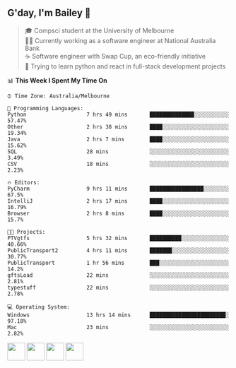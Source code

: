 ## G'day, I'm Bailey 👋

> 🎓 Compsci student at the University of Melbourne <br>
> 👨‍💻 Currently working as a software engineer at National Australia Bank <br>
> ☕️ Software engineer with Swap Cup, an eco-friendly initiative <br>
> 🌱 Trying to learn python and react in full-stack development projects

<!--START_SECTION:waka-->
📊 **This Week I Spent My Time On** 

```text
⌚︎ Time Zone: Australia/Melbourne

💬 Programming Languages: 
Python                   7 hrs 49 mins       ██████████████░░░░░░░░░░░   57.47% 
Other                    2 hrs 38 mins       ████░░░░░░░░░░░░░░░░░░░░░   19.34% 
Java                     2 hrs 7 mins        ████░░░░░░░░░░░░░░░░░░░░░   15.62% 
SQL                      28 mins             ░░░░░░░░░░░░░░░░░░░░░░░░░   3.49% 
CSV                      18 mins             ░░░░░░░░░░░░░░░░░░░░░░░░░   2.23%

🔥 Editors: 
PyCharm                  9 hrs 11 mins       █████████████████░░░░░░░░   67.5% 
IntelliJ                 2 hrs 17 mins       ████░░░░░░░░░░░░░░░░░░░░░   16.79% 
Browser                  2 hrs 8 mins        ████░░░░░░░░░░░░░░░░░░░░░   15.7%

🐱‍💻 Projects: 
PTVgtfs                  5 hrs 32 mins       ██████████░░░░░░░░░░░░░░░   40.66% 
PublicTransport2         4 hrs 11 mins       ███████░░░░░░░░░░░░░░░░░░   30.77% 
PublicTransport          1 hr 56 mins        ███░░░░░░░░░░░░░░░░░░░░░░   14.2% 
gftsLoad                 22 mins             ░░░░░░░░░░░░░░░░░░░░░░░░░   2.81% 
typestuff                22 mins             ░░░░░░░░░░░░░░░░░░░░░░░░░   2.78%

💻 Operating System: 
Windows                  13 hrs 14 mins      ████████████████████████░   97.18% 
Mac                      23 mins             ░░░░░░░░░░░░░░░░░░░░░░░░░   2.82%

```


<!--END_SECTION:waka-->

[<img height="40px" src="https://img.icons8.com/ios-filled/2x/linkedin.png">](https://linkedin.com/in/baileybutler1)
[<img height="40px" src="https://img.icons8.com/ios-filled/2x/github.png">](https://github.com/baely)
[<img height="40px" src="https://img.icons8.com/ios-filled/2x/salesforce.png">](https://trailblazer.me/id/baileybutler)
[<img height="40px" src="https://img.icons8.com/ios-filled/2x/instagram.png">](https://instagram.com/bae1y)
